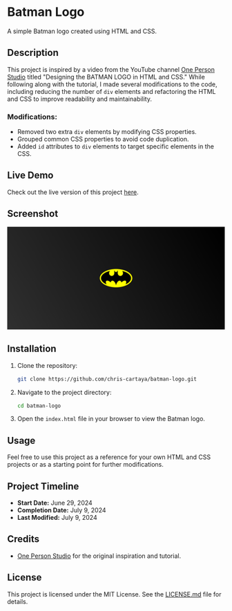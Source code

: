 # Batman Logo

A simple Batman logo created using HTML and CSS.

## Description

This project is inspired by a video from the YouTube channel [One Person Studio](https://www.youtube.com/watch?v=iruECu19Nx4) titled "Designing the BATMAN LOGO in HTML and CSS." While following along with the tutorial, I made several modifications to the code, including reducing the number of `div` elements and refactoring the HTML and CSS to improve readability and maintainability.

### Modifications:
- Removed two extra `div` elements by modifying CSS properties.
- Grouped common CSS properties to avoid code duplication.
- Added `id` attributes to `div` elements to target specific elements in the CSS.

## Live Demo

Check out the live version of this project [here](https://chris-cartaya.github.io/batman-symbol/).

## Screenshot

![Batman Logo](images/batman-symbol-screenshot-from-website.jpg)

## Installation

1. Clone the repository:
    ```bash
    git clone https://github.com/chris-cartaya/batman-logo.git
    ```
2. Navigate to the project directory:
    ```bash
    cd batman-logo
    ```
3. Open the `index.html` file in your browser to view the Batman logo.

## Usage

Feel free to use this project as a reference for your own HTML and CSS projects or as a starting point for further modifications.

## Project Timeline

- **Start Date:** June 29, 2024
- **Completion Date:** July 9, 2024
- **Last Modified:** July 9, 2024

## Credits

- [One Person Studio](https://www.youtube.com/@onepersonstudio) for the original inspiration and tutorial.

## License

This project is licensed under the MIT License. See the [LICENSE.md](./LICENSE.md) file for details.
